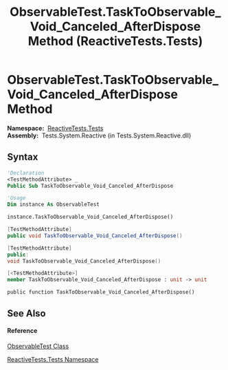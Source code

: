 ﻿---
title: ObservableTest.TaskToObservable_Void_Canceled_AfterDispose Method  (ReactiveTests.Tests)
TOCTitle: TaskToObservable_Void_Canceled_AfterDispose Method
ms:assetid: M:ReactiveTests.Tests.ObservableTest.TaskToObservable_Void_Canceled_AfterDispose
ms:mtpsurl: https://msdn.microsoft.com/en-us/library/reactivetests.tests.observabletest.tasktoobservable_void_canceled_afterdispose(v=VS.103)
ms:contentKeyID: 36620944
ms.date: 06/28/2011
mtps_version: v=VS.103
f1_keywords:
- ReactiveTests.Tests.ObservableTest.TaskToObservable_Void_Canceled_AfterDispose
dev_langs:
- CSharp
- JScript
- VB
- FSharp
- c++
---

# ObservableTest.TaskToObservable\_Void\_Canceled\_AfterDispose Method

**Namespace:**  [ReactiveTests.Tests](hh289046\(v=vs.103\).md)  
**Assembly:**  Tests.System.Reactive (in Tests.System.Reactive.dll)

## Syntax

``` vb
'Declaration
<TestMethodAttribute> _
Public Sub TaskToObservable_Void_Canceled_AfterDispose
```

``` vb
'Usage
Dim instance As ObservableTest

instance.TaskToObservable_Void_Canceled_AfterDispose()
```

``` csharp
[TestMethodAttribute]
public void TaskToObservable_Void_Canceled_AfterDispose()
```

``` c++
[TestMethodAttribute]
public:
void TaskToObservable_Void_Canceled_AfterDispose()
```

``` fsharp
[<TestMethodAttribute>]
member TaskToObservable_Void_Canceled_AfterDispose : unit -> unit 
```

``` jscript
public function TaskToObservable_Void_Canceled_AfterDispose()
```

## See Also

#### Reference

[ObservableTest Class](hh288687\(v=vs.103\).md)

[ReactiveTests.Tests Namespace](hh289046\(v=vs.103\).md)

